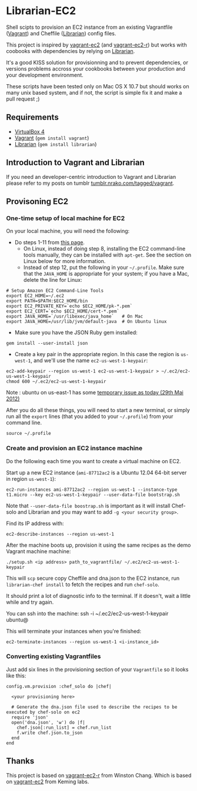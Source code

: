 # Librarian-EC2

Shell scipts to provision an EC2 instance from an existing Vagrantfile ([Vagrant](http://vagrantup.com)) and Cheffile ([Librarian](https://github.com/applicationsonline/librarian)) config files.

This project is inspired by [vagrant-ec2](https://github.com/lynaghk/vagrant-ec2/) (and [vagrant-ec2-r](https://github.com/wch/vagrant-ec2-r)) but works with coobooks with dependencies by relying on [Librarian](https://github.com/applicationsonline/librarian).

It's a good KISS solution for provisionning and to prevent dependencies, or versions problems accross your cookbooks between your production and your development environment.

These scripts have been tested only on Mac OS X 10.7 but should works on many unix based system, and if not, the script is simple fix it and make a pull request ;)

## Requirements

* [VirtualBox 4](http://www.virtualbox.org/wiki/Downloads)
* [Vagrant](http://vagrantup.com) (`gem install vagrant`)
* [Librarian](https://github.com/applicationsonline/librarian) (`gem install librarian`)

## Introduction to Vagrant and Librarian
If you need an developer-centric introduction to Vagrant and Librarian please refer to my posts on tumblr [tumblr.nrako.com/tagged/vagrant](http://tumblr.nrako.com/tagged/vagrant).

## Provisoning EC2

### One-time setup of local machine for EC2

On your local machine, you will need the following:

* Do steps 1-11 from [this page](http://petterolsson.blogspot.com/2012/02/installing-amazon-ec2-api-tools-on-mac.html).
  * On Linux, instead of doing step 8, installing the EC2 command-line tools manually, they can be installed with `apt-get`. See the section on Linux below for more information.
  * Instead of step 12, put the following in your `~/.profile`. Make sure that the `JAVA_HOME` is appropriate for your system; if you have a Mac, delete the line for Linux:

```
# Setup Amazon EC2 Command-Line Tools
export EC2_HOME=~/.ec2
export PATH=$PATH:$EC2_HOME/bin
export EC2_PRIVATE_KEY=`echo $EC2_HOME/pk-*.pem`
export EC2_CERT=`echo $EC2_HOME/cert-*.pem`
export JAVA_HOME=`/usr/libexec/java_home`   # On Mac
export JAVA_HOME=/usr/lib/jvm/default-java  # On Ubuntu linux
```

* Make sure you have the JSON Ruby gem installed:

```
gem install --user-install json
```

* Create a key pair in the appropriate region. In this case the region is `us-west-1`, and we'll use the name `ec2-us-west-1-keypair`:

```
ec2-add-keypair --region us-west-1 ec2-us-west-1-keypair > ~/.ec2/ec2-us-west-1-keypair
chmod 600 ~/.ec2/ec2-us-west-1-keypair
```

Note : ubuntu on us-east-1 has some [temporary issue as today (29th Mai 2012)](https://forums.aws.amazon.com/thread.jspa?threadID=95616)

After you do all these things, you will need to start a new terminal, or simply run all the `export` lines (that you added to your `~/.profile`) from your command line.

    source ~/.profile


### Create and provision an EC2 instance machine

Do the following each time you want to create a virtual machine on EC2.

Start up a new EC2 instance (`ami-87712ac2` is a Ubuntu 12.04 64-bit server in region `us-west-1`):

    ec2-run-instances ami-87712ac2 --region us-west-1 --instance-type t1.micro --key ec2-us-west-1-keypair --user-data-file bootstrap.sh

Note that `--user-data-file boostrap.sh` is important as it will install Chef-solo and Librarian and you may want to add `-g <your security group>`.

Find its IP address with:

    ec2-describe-instances --region us-west-1

After the machine boots up, provision it using the same recipes as the demo Vagrant machine machine:

    ./setup.sh <ip address> path_to_vagrantfile/ ~/.ec2/ec2-us-west-1-keypair

This will `scp` secure copy Cheffile and dna.json to the EC2 instance, run `librarian-chef install` to fetch the recipes and run `chef-solo`.

It should print a lot of diagnostic info to the terminal. If it doesn't, wait a little while and try again.

You can ssh into the machine:
    ssh -i ~/.ec2/ec2-us-west-1-keypair ubuntu@<ip address>

This will terminate your instances when you're finished:

    ec2-terminate-instances --region us-west-1 <i-instance_id>


### Converting existing Vagrantfiles

Just add six lines in the provisioning section of your `Vagrantfile` so it looks like this:

    config.vm.provision :chef_solo do |chef|

      <your provisioning here>

      # Generate the dna.json file used to describe the recipes to be executed by chef-solo on ec2
      require 'json'
      open('dna.json', 'w') do |f|
        chef.json[:run_list] = chef.run_list
        f.write chef.json.to_json
      end
    end


## Thanks
This project is based on [vagrant-ec2-r](https://github.com/wch/vagrant-ec2-r) from Winston Chang.
Which is based on [vagrant-ec2](https://github.com/lynaghk/vagrant-ec2/) from Keming labs.